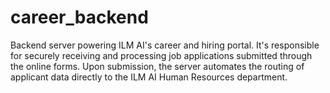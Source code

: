 # career_backend
 Backend server powering ILM AI's career and hiring portal. It's responsible for securely receiving and processing job applications submitted through the online forms. Upon submission, the server automates the routing of applicant data directly to the ILM AI Human Resources department. 
